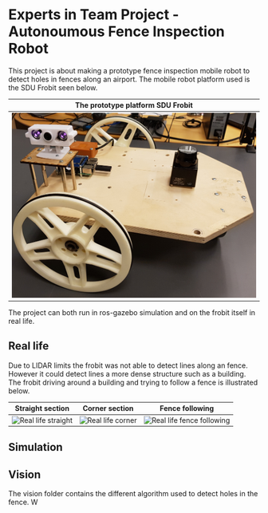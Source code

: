 # Experts in Team Project - Autonoumous Fence Inspection Robot

This project is about making a prototype fence inspection mobile robot to detect holes in fences along an airport. The mobile robot platform used is the SDU Frobit seen below.

| The prototype platform SDU Frobit |
|:------------------------:|
| ![](assets/frobit.jpg) |

The project can both run in ros-gazebo simulation and on the frobit itself in real life. 

## Real life

Due to LIDAR limits the frobit was not able to detect lines along an fence. However it could detect lines a more dense structure such as a building. The frobit driving around a building and trying to follow a fence is illustrated below. 

| Straight section | Corner section | Fence following | 
|:----------------:|:--------------:|:---------------:|
| ![Real life straight](assets/real_life_straight.gif) | ![Real life corner](assets/real_life_corner.gif) | ![Real life fence following](assets/real_life_fence_follow.gif)| 

## Simulation

## Vision
The vision folder contains the different algorithm used to detect holes in the fence. W
